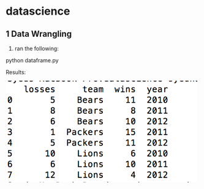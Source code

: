 # datascience

## 1 Data Wrangling

1. ran the following:

python dataframe.py 

Results:

![image](wrangling_result_1.png)
